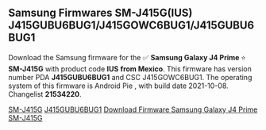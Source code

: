 <h2>Samsung Firmwares SM-J415G(IUS) J415GUBU6BUG1/J415GOWC6BUG1/J415GUBU6BUG1</h2>
Download the Samsung firmware for the ✅ <strong>Samsung Galaxy J4 Prime </strong> ⭐ <strong>SM-J415G</strong> with product code <strong>IUS</strong> <strong> from Mexico</strong>. This firmware has version number PDA <strong>J415GUBU6BUG1</strong> and CSC J415GOWC6BUG1. The operating system of this firmware is Android Pie , with build date 2021-10-08. Changelist <strong>21534220</strong>.


[SM-J415G](https://samfirm.shop/samsung/model/SM-J415G)
[J415GUBU6BUG1](https://samfirm.shop/samsung/pda/J415GUBU6BUG1)
[Download Firmware Samsung Galaxy J4 Prime SM-J415G](https://samfirm.shop/samsung/firmware/463676)
